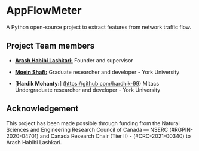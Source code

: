 # AppFlowMeter
A Python open-source project to extract features from network traffic flow. 



## Project Team members 

* [**Arash Habibi Lashkari:**](http://ahlashkari.com/index.asp) Founder and supervisor

* [**Moein Shafi:**](https://github.com/moein-shafi) Graduate researcher and developer - York University

* [**Hardik Mohanty:**] (https://github.com/hardhik-99) Mitacs Undergraduate researcher and developer - York University


## Acknowledgement
This project has been made possible through funding from the Natural Sciences and Engineering Research Council of Canada — NSERC (#RGPIN-2020-04701) and Canada Research Chair (Tier II) - (#CRC-2021-00340) to Arash Habibi Lashkari.
